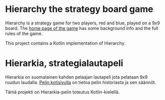 # Hierarchy the strategy board game

Hierarchy is a strategy game for two players, red and blue, played on a 9x9 board.
The [home page of the game](http://www.cs.hut.fi/~framling/hierarkia/) has some background info and the full rules of the game.

This project contains a Kotlin implementation of Hierarchy.

# Hierarkia, strategialautapeli

Hierarkia on suomalainen kahden pelaajan lautapeli jota pelataan 9x9 ruudun laudalla.
[Pelin kotisivulla](http://www.cs.hut.fi/~framling/hierarkia/index_fi.html) on tietoa pelin historiasta ja sen säännöt.

Tämä projekti on Hierarkia-pelin toteutus Kotlin-kielellä.
